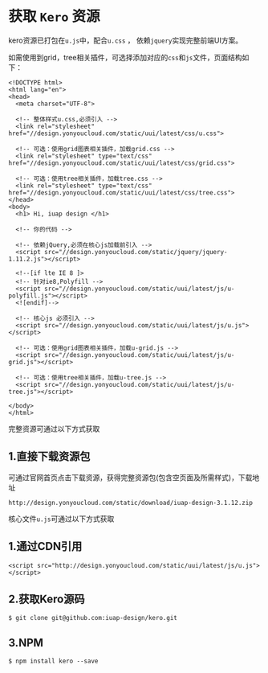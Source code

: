 # 获取 `Kero` 资源

kero资源已打包在`u.js`中，配合`u.css` ， 依赖`jquery`实现完整前端UI方案。

如需使用到grid，tree相关插件，可选择添加对应的`css`和`js`文件，页面结构如下：

```
<!DOCTYPE html>
<html lang="en">
<head>
  <meta charset="UTF-8">

  <!-- 整体样式u.css,必须引入 -->
  <link rel="stylesheet" href="//design.yonyoucloud.com/static/uui/latest/css/u.css">

  <!-- 可选：使用grid图表相关插件，加载grid.css -->
  <link rel="stylesheet" type="text/css" href="//design.yonyoucloud.com/static/uui/latest/css/grid.css">

  <!-- 可选：使用tree相关插件，加载tree.css -->
  <link rel="stylesheet" type="text/css" href="//design.yonyoucloud.com/static/uui/latest/css/tree.css">
</head>
<body>
  <h1> Hi, iuap design </h1>

  <!-- 你的代码 -->

  <!-- 依赖jQuery,必须在核心js加载前引入 -->
  <script src="//design.yonyoucloud.com/static/jquery/jquery-1.11.2.js"></script>

  <!--[if lte IE 8 ]>
  <!-- 针对ie8,Polyfill -->
  <script src="//design.yonyoucloud.com/static/uui/latest/js/u-polyfill.js"></script>
  <![endif]-->

  <!-- 核心js 必须引入 -->
  <script src="//design.yonyoucloud.com/static/uui/latest/js/u.js"></script>

  <!-- 可选：使用grid图表相关插件，加载u-grid.js -->
  <script src="//design.yonyoucloud.com/static/uui/latest/js/u-grid.js"></script>

  <!-- 可选：使用tree相关插件，加载u-tree.js -->
  <script src="//design.yonyoucloud.com/static/uui/latest/js/u-tree.js"></script>

</body>
</html>
```
完整资源可通过以下方式获取

## 1.直接下载资源包

可通过官网首页点击下载资源，获得完整资源包(包含空页面及所需样式)，下载地址

```
http://design.yonyoucloud.com/static/download/iuap-design-3.1.12.zip
```
核心文件`u.js`可通过以下方式获取

## 1.通过CDN引用

```
<script src="http://design.yonyoucloud.com/static/uui/latest/js/u.js"></script>
```

## 2.获取Kero源码

```
$ git clone git@github.com:iuap-design/kero.git
```

## 3.NPM

```
$ npm install kero --save
```
